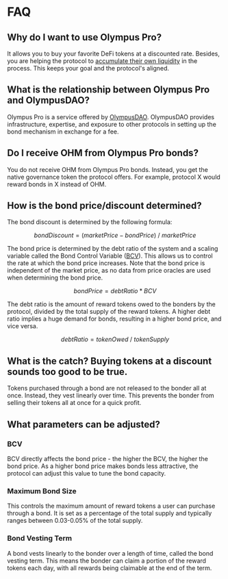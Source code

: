 # FAQ

## Why do I want to use Olympus Pro?

It allows you to buy your favorite DeFi tokens at a discounted rate. Besides, you are helping the protocol to [accumulate their own liquidity](../intro.md#benefits-of-olympus-pro-for-protocols) in the process. This keeps your goal and the protocol's aligned.

## What is the relationship between Olympus Pro and OlympusDAO?

Olympus Pro is a service offered by [OlympusDAO](https://www.olympusdao.finance/#/). OlympusDAO provides infrastructure, expertise, and exposure to other protocols in setting up the bond mechanism in exchange for a fee.

## Do I receive OHM from Olympus Pro bonds?

You do not receive OHM from Olympus Pro bonds. Instead, you get the native governance token the protocol offers. For example, protocol X would reward bonds in X instead of OHM.

## How is the bond price/discount determined? 

The bond discount is determined by the following formula:

$$
bondDiscount = (marketPrice - bondPrice)\ /\ marketPrice
$$

The bond price is determined by the debt ratio of the system and a scaling variable called the Bond Control Variable \([BCV](https://docs.olympusdao.finance/references/glossary#bcv)\). This allows us to control the rate at which the bond price increases. Note that the bond price is independent of the market price, as no data from price oracles are used when determining the bond price. 

$$
bondPrice = debtRatio * BCV
$$

The debt ratio is the amount of reward tokens owed to the bonders by the protocol, divided by the total supply of the reward tokens. A higher debt ratio implies a huge demand for bonds, resulting in a higher bond price, and vice versa.

$$
debtRatio = tokenOwed\ /\ tokenSupply
$$

## What is the catch? Buying tokens at a discount sounds too good to be true.

Tokens purchased through a bond are not released to the bonder all at once. Instead, they vest linearly over time. This prevents the bonder from selling their tokens all at once for a quick profit.

## What parameters can be adjusted?

### BCV

BCV directly affects the bond price - the higher the BCV, the higher the bond price. As a higher bond price makes bonds less attractive, the protocol can adjust this value to tune the bond capacity.

### Maximum Bond Size

This controls the maximum amount of reward tokens a user can purchase through a bond. It is set as a percentage of the total supply and typically ranges between 0.03-0.05% of the total supply.

### Bond Vesting Term

A bond vests linearly to the bonder over a length of time, called the bond vesting term. This means the bonder can claim a portion of the reward tokens each day, with all rewards being claimable at the end of the term.

